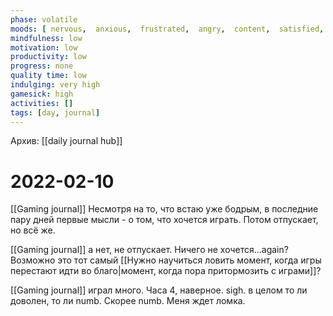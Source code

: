 ```yaml
---
phase: volatile
moods: [ nervous,  anxious,  frustrated,  angry,  content,  satisfied,  worried, ]
mindfulness: low 
motivation: low 
productivity: low
progress: none
quality time: low 
indulging: very high
gamesick: high
activities: []
tags: [day, journal]
---
```

Архив: [[daily journal hub]]
# 2022-02-10
[[Gaming journal]] Несмотря на то, что встаю уже бодрым, в последние пару дней первые мысли - о том, что хочется играть. Потом отпускает, но всё же.

[[Gaming journal]] а нет, не отпускает. Ничего не хочется...again? Возможно это тот самый [[Нужно научиться ловить момент, когда игры перестают идти во благо|момент, когда пора притормозить с играми]]?

[[Gaming journal]] играл много. Часа 4, наверное. sigh. в целом то ли доволен, то ли numb. Скорее numb. Меня ждет ломка.